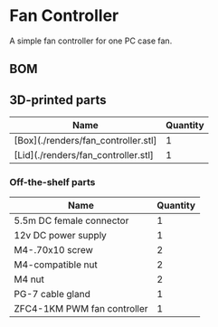 # Fan Controller

A simple fan controller for one PC case fan.

## BOM

## 3D-printed parts

| Name | Quantity |
| --- | --- |
| [Box](./renders/fan_controller.stl] | 1 |
| [Lid](./renders/fan_controller.stl] | 1 |

### Off-the-shelf parts
| Name | Quantity |
| --- | --- |
| 5.5m DC female connector | 1 |
| 12v DC power supply | 1 |
| M4-.70x10 screw | 2 |
| M4-compatible nut | 2 |
| M4 nut | 2 |
| PG-7 cable gland | 1 |
| ZFC4-1KM PWM fan controller | 1 |
